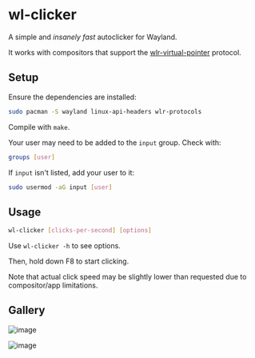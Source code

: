 # wl-clicker

A simple and *insanely fast* autoclicker for Wayland. 

It works with compositors that support the [wlr-virtual-pointer](https://wayland.app/protocols/wlr-virtual-pointer-unstable-v1) protocol.

## Setup

Ensure the dependencies are installed:

```sh
sudo pacman -S wayland linux-api-headers wlr-protocols
```

Compile with `make`.

Your user may need to be added to the `input` group. Check with:

```sh
groups [user]
```

If `input` isn't listed, add your user to it:

```sh
sudo usermod -aG input [user]
```

## Usage

```sh
wl-clicker [clicks-per-second] [options]
```

Use `wl-clicker -h` to see options.

Then, hold down F8 to start clicking.

Note that actual click speed may be slightly lower than requested due to compositor/app limitations.

## Gallery

![image](https://github.com/user-attachments/assets/f61224b2-d98b-4135-8210-81a3c12bfb65)

![image](https://github.com/user-attachments/assets/fa7fe032-e69d-406e-962e-f67af8f227cb)
